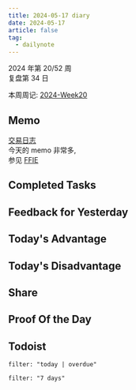 ```yaml
---
title: 2024-05-17 diary
date: 2024-05-17
article: false
tag:
  - dailynote
---
```

  
2024 年第 20/52 周  
复盘第 34 日

本周周记: [2024-Week20](2024-Week20)

## Memo
[交易日志](../../06%20Hobby/05%20交易/交易日志)  
今天的 memo 非常多,  
参见 [FFIE](../../03%20Life/04%20投资/FFIE)

## Completed Tasks

## Feedback for Yesterday

## Today's Advantage

## Today's Disadvantage

## Share

## Proof Of the Day

## Todoist
```todoist
filter: "today | overdue"
```
```todoist
filter: "7 days"
```